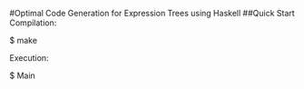 #Optimal Code Generation for Expression Trees using Haskell
##Quick Start
Compilation:

$ make

Execution:

$ Main <number-of-registers> <instructions-file> <expression-tree-file> <output-file>
